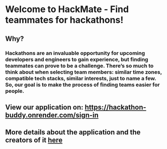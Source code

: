 # Welcome to HackMate - Find teammates for hackathons!

## Why?
### Hackathons are an invaluable opportunity for upcoming developers and engineers to gain experience, but finding teammates can prove to be a challenge. There’s so much to think about when selecting team members: similar time zones, compatible tech stacks, similar interests, just to name a few. So, our goal is to make the process of finding teams easier for people. 

## View our application on: https://hackathon-buddy.onrender.com/sign-in

## More details about the application and the creators of it [here](https://docs.google.com/presentation/d/1YbZQHfaAQSoPE7u24Ub8THeob7u8OS73alfeUWF0SdU/edit?usp=sharing) 

